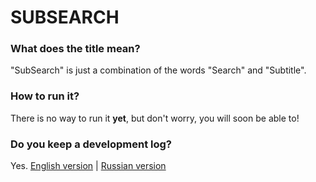# SUBSEARCH

### What does the title mean?
"SubSearch" is just a combination of the words "Search" and "Subtitle".

### How to run it?
There is no way to run it **yet**, but don't worry, you will soon be able to!

### Do you keep a development log?
Yes.
[English version](DEVLOG_EN.md) | [Russian version](DEVLOG_RU.md)